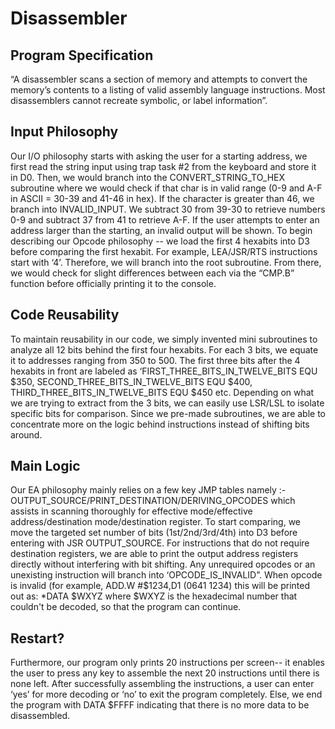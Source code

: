 # Disassembler


## Program Specification
“A disassembler scans a section of memory and attempts to convert the memory’s contents to a listing of valid assembly language instructions. Most disassemblers cannot recreate symbolic, or label information”.

## Input Philosophy
Our I/O philosophy starts with asking the user for a starting address, we first read the string input using trap task #2 from the keyboard and store it in D0. Then, we would branch into the CONVERT_STRING_TO_HEX subroutine where we would check if that char is in valid range (0-9 and A-F in ASCII = 30-39 and 41-46 in hex). If the character is greater than 46, we branch into INVALID_INPUT. We subtract 30 from 39-30 to retrieve numbers 0-9 and subtract 37 from 41 to retrieve A-F. If the user attempts to enter an address larger than the starting, an invalid output will be shown.
To begin describing our Opcode philosophy -- we load the first 4 hexabits into D3 before comparing the first hexabit. For example, LEA/JSR/RTS instructions start with ‘4’. Therefore, we will branch into the root subroutine. From there, we would check for slight differences between each via the “CMP.B” function before officially printing it to the console.

## Code Reusability
To maintain reusability in our code, we simply invented mini subroutines to analyze all 12 bits behind the first four hexabits. For each 3 bits, we equate it to addresses ranging from 350 to 500. The first three bits after the 4 hexabits in front are labeled as ‘FIRST_THREE_BITS_IN_TWELVE_BITS EQU $350, SECOND_THREE_BITS_IN_TWELVE_BITS EQU $400, THIRD_THREE_BITS_IN_TWELVE_BITS EQU $450 etc. Depending on what we are trying to extract from the 3 bits, we can easily use LSR/LSL to isolate specific bits for comparison. Since we pre-made subroutines, we are able to concentrate more on the logic behind instructions instead of shifting bits around.

## Main Logic
Our EA philosophy mainly relies on a  few key JMP tables namely :- OUTPUT_SOURCE/PRINT_DESTINATION/DERIVING_OPCODES  which assists in scanning thoroughly for effective mode/effective address/destination mode/destination register. To start comparing, we move the targeted set number of bits (1st/2nd/3rd/4th) into D3 before entering with JSR OUTPUT_SOURCE. For instructions that do not require destination registers, we are able to print the output address registers directly without interfering with bit shifting.
Any unrequired opcodes or an unexisting instruction will branch into ‘OPCODE_IS_INVALID”. When opcode is invalid (for example, ADD.W #$1234,D1 (0641 1234) this will be printed out as: *DATA $WXYZ where $WXYZ is the hexadecimal number that couldn't be decoded, so that the program can continue.

## Restart?
Furthermore, our program only prints 20 instructions per screen-- it enables the user to press any key to assemble the next 20 instructions until there is none left. After successfully assembling the instructions, a user can enter ‘yes’ for more decoding or ‘no’ to exit the program completely. Else, we end the program with DATA $FFFF indicating that there is no more data to be disassembled.
 
 
 
